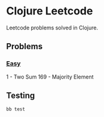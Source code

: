 # Clojure Leetcode

Leetcode problems solved in Clojure.

## Problems
### [Easy](./src/problems/easy.clj)
1 - Two Sum
169 - Majority Element

## Testing
```
bb test
```
